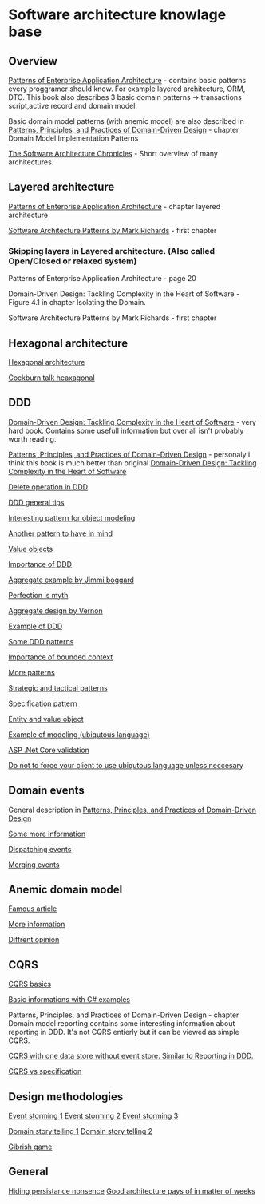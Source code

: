 # Software architecture knowlage base

## Overview

[Patterns of Enterprise Application Architecture](https://www.amazon.com/Patterns-Enterprise-Application-Architecture-Martin/dp/0321127420) - contains basic patterns every proggramer should know. For example layered architecture, ORM, DTO. This book also describes 3 basic domain patterns -> transactions script,active record and domain model.

Basic domain model patterns (with anemic model) are also described in [Patterns, Principles, and Practices of Domain-Driven Design](https://www.amazon.com/Patterns-Principles-Practices-Domain-Driven-Design/dp/1118714709) - chapter Domain Model Implementation Patterns

[The Software Architecture Chronicles](https://herbertograca.com/2017/07/03/the-software-architecture-chronicles/) - Short overview of many architectures.

## Layered architecture

[Patterns of Enterprise Application Architecture](https://www.amazon.com/Patterns-Enterprise-Application-Architecture-Martin/dp/0321127420) - chapter layered architecture

[Software Architecture Patterns by Mark Richards](https://www.oreilly.com/library/view/software-architecture-patterns/9781491971437/]) - first chapter

### Skipping layers in Layered architecture. (Also called Open/Closed or relaxed system)

Patterns of Enterprise Application Architecture - page 20

Domain-Driven Design: Tackling Complexity in the Heart of Software - Figure 4.1 in chapter Isolating the Domain.

Software Architecture Patterns by Mark Richards - first chapter

## Hexagonal architecture

[Hexagonal architecture](https://beyondxscratch.com/2017/08/19/decoupling-your-technical-code-from-your-business-logic-with-the-hexagonal-architecture-hexarch/)

[Cockburn talk heaxagonal](https://www.youtube.com/watch?v=th4AgBcrEHA&list=PLGl1Jc8ErU1w27y8-7Gdcloy1tHO7NriL)

## DDD

[Domain-Driven Design: Tackling Complexity in the Heart of Software](https://www.amazon.com/Domain-Driven-Design-Tackling-Complexity-Software/dp/0321125215) - very hard book. Contains some usefull information but over all isn't probably worth reading.

[Patterns, Principles, and Practices of Domain-Driven Design](https://www.amazon.com/Patterns-Principles-Practices-Domain-Driven-Design/dp/1118714709) - personaly i think this book is much better than original [Domain-Driven Design: Tackling Complexity in the Heart of Software](https://www.amazon.com/Domain-Driven-Design-Tackling-Complexity-Software/dp/0321125215)

[Delete operation in DDD](http://udidahan.com/2009/09/01/dont-delete-just-dont/)

[DDD general tips](https://lostechies.com/gabrielschenker/2015/04/16/ddd-revisited/)

[Interesting pattern for object modeling](https://martinfowler.com/bliki/TellDontAsk.html)

[Another pattern to have in mind](https://en.wikipedia.org/wiki/Law_of_Demeter)

[Value objects](https://vimeo.com/13549100)

[Importance of DDD](https://vimeo.com/43598193)

[Aggregate example by Jimmi boggard](https://lostechies.com/gabrielschenker/2015/05/25/ddd-the-aggregate/)

[Perfection is myth](https://www.youtube.com/watch?v=lY54TmmEllY)

[Aggregate design by Vernon](https://dddcommunity.org/library/vernon_2011/)

[Example of DDD](https://www.mirkosertic.de/blog/2013/04/domain-driven-design-example/)

[Some DDD patterns](https://lostechies.com/jimmybogard/2010/02/04/strengthening-your-domain-a-primer/)

[Importance of bounded context](https://www.youtube.com/watch?v=_HkCMrbw1cA)

[More patterns](https://www.youtube.com/watch?v=U6CeaA-Phqo)

[Strategic and tactical patterns](http://gorodinski.com/blog/2013/03/11/the-two-sides-of-domain-driven-design/)

[Specification pattern](https://enterprisecraftsmanship.com/posts/specification-pattern-c-implementation/)

[Entity and value object](https://enterprisecraftsmanship.com/posts/entity-vs-value-object-the-ultimate-list-of-differences/)

[Example of modeling (ubiqutous language)](https://www.youtube.com/watch?v=T29WzvaPNc8)

[ASP .Net Core validation](https://enterprisecraftsmanship.com/posts/combining-asp-net-core-attributes-with-value-objects/)

[Do not to force your client to use ubiqutous language unless neccesary](https://martinfowler.com/bliki/TypeInstanceHomonym.html)

## Domain events

General description in [Patterns, Principles, and Practices of Domain-Driven Design](https://www.amazon.com/Patterns-Principles-Practices-Domain-Driven-Design/dp/1118714709)

[Some more information](https://docs.microsoft.com/cs-cz/dotnet/architecture/microservices/microservice-ddd-cqrs-patterns/domain-events-design-implementation)

[Dispatching events](https://enterprisecraftsmanship.com/posts/domain-events-simple-reliable-solution/)

[Merging events](https://enterprisecraftsmanship.com/posts/merging-domain-events-dispatching/)

## Anemic domain model

[Famous article](https://martinfowler.com/bliki/AnemicDomainModel.html)

[More information](https://lostechies.com/jimmybogard/2009/12/03/persistence-model-and-domain-anemia/)

[Diffrent opinion](http://codebetter.com/gregyoung/2009/07/15/the-anemic-domain-model-pattern/)

## CQRS

[CQRS basics](https://martinfowler.com/bliki/CQRS.html)

[Basic informations with C# examples](https://docs.microsoft.com/en-us/azure/architecture/patterns/cqrs)

Patterns, Principles, and Practices of Domain-Driven Design - chapter Domain model reporting contains some interesting information
about reporting in DDD. It's not CQRS entierly but it can be viewed as simple CQRS.

[CQRS with one data store without event store. Similar to Reporting in DDD.](https://vladikk.com/2017/03/20/tackling-complexity-in-cqrs/)

[CQRS vs specification](https://enterprisecraftsmanship.com/posts/cqrs-vs-specification-pattern/)

## Design methodologies

[Event storming 1](https://www.eventstorming.com/)
[Event storming 2](https://github.com/mariuszgil/awesome-eventstorming)
[Event storming 3](https://www.youtube.com/watch?v=xIB_VQVVWKk)

[Domain story telling 1](https://www.youtube.com/watch?v=MPQfb7fsw3I)
[Domain story telling 2](https://domainstorytelling.org/)

[Gibrish game](http://codebetter.com/gregyoung/2012/02/29/the-context-game-2/)

## General

[Hiding persistance nonsence](https://ayende.com/blog/4567/the-false-myth-of-encapsulating-data-access-in-the-dal)
[Good architecture pays of in matter of weeks](https://youtu.be/p5Qj75nJPEs?t=2742)